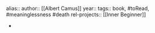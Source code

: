 alias::
author:: [[Albert Camus]]
year::
tags:: book, #toRead, #meaninglessness #death
rel-projects:: [[Inner Beginner]]


-
